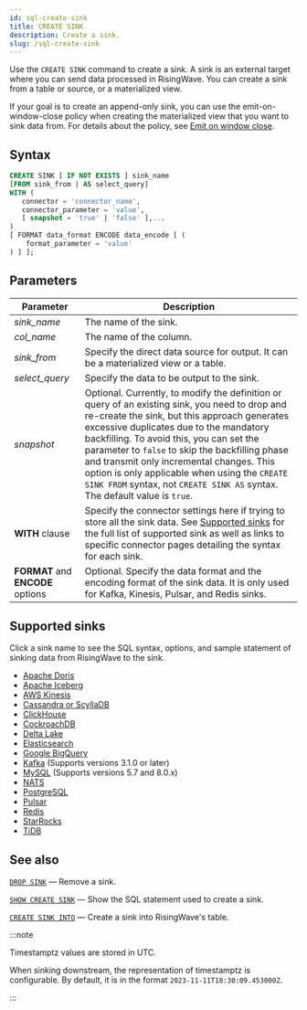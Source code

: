 ```yaml
---
id: sql-create-sink
title: CREATE SINK
description: Create a sink.
slug: /sql-create-sink
---
```

<head>
  <link rel="canonical" href="https://docs.risingwave.com/docs/current/sql-create-sink/" />
</head>

Use the `CREATE SINK` command to create a sink. A sink is an external target where you can send data processed in RisingWave. You can create a sink from a table or source, or a materialized view.

If your goal is to create an append-only sink, you can use the emit-on-window-close policy when creating the materialized view that you want to sink data from. For details about the policy, see [Emit on window close](/transform/emit-on-window-close.md).

## Syntax

```sql
CREATE SINK [ IF NOT EXISTS ] sink_name
[FROM sink_from | AS select_query]
WITH (
   connector = 'connector_name',
   connector_parameter = 'value',
   [ snapshot = 'true' | 'false' ],...
)
[ FORMAT data_format ENCODE data_encode [ (
    format_parameter = 'value'
) ] ];
```

## Parameters

| Parameter| Description|
|-----------|-------------|
|*sink_name*    |The name of the sink.|
|*col_name*      |The name of the column.|
|*sink_from*      |Specify the direct data source for output. It can be a materialized view or a table.|
|*select_query*      |Specify the data to be output to the sink.|
|*snapshot*| Optional. Currently, to modify the definition or query of an existing sink, you need to drop and re-create the sink, but this approach generates excessive duplicates due to the mandatory backfilling. To avoid this, you can set the parameter to `false` to skip the backfilling phase and transmit only incremental changes. This option is only applicable when using the `CREATE SINK FROM` syntax, not `CREATE SINK AS` syntax. The default value is `true`. |
|**WITH** clause |Specify the connector settings here if trying to store all the sink data. See [Supported sinks](#supported-sinks) for the full list of supported sink as well as links to specific connector pages detailing the syntax for each sink. |
|**FORMAT** and **ENCODE** options | Optional. Specify the data format and the encoding format of the sink data. It is only used for Kafka, Kinesis, Pulsar, and Redis sinks. |

## Supported sinks

Click a sink name to see the SQL syntax, options, and sample statement of sinking data from RisingWave to the sink.

* [Apache Doris](/guides/sink-to-doris.md)
* [Apache Iceberg](/guides/sink-to-iceberg.md)
* [AWS Kinesis](/guides/sink-to-aws-kinesis.md)
* [Cassandra or ScyllaDB](/guides/sink-to-cassandra.md)
* [ClickHouse](/guides/sink-to-clickhouse.md)
* [CockroachDB](/guides/sink-to-cockroach.md)
* [Delta Lake](/guides/sink-to-delta-lake.md)
* [Elasticsearch](/guides/sink-to-elasticsearch.md)
* [Google BigQuery](/guides/sink-to-bigquery.md)
* [Kafka](/guides/create-sink-kafka.md) (Supports versions 3.1.0 or later)
* [MySQL](/guides/sink-to-mysql.md) (Supports versions 5.7 and 8.0.x)
* [NATS](/guides/sink-to-nats.md)
* [PostgreSQL](/guides/sink-to-postgres.md)
* [Pulsar](/guides/sink-to-pulsar.md)
* [Redis](/guides/sink-to-redis.md)
* [StarRocks](/guides/sink-to-starrocks.md)
* [TiDB](/guides/sink-to-tidb.md)


## See also

[`DROP SINK`](sql-drop-sink.md) — Remove a sink.

[`SHOW CREATE SINK`](sql-show-create-sink.md) — Show the SQL statement used to create a sink.

[`CREATE SINK INTO`](sql-create-sink-into.md) — Create a sink into RisingWave's table.

:::note

Timestamptz values are stored in UTC.

When sinking downstream, the representation of timestamptz is configurable. By default, it is in the format `2023-11-11T18:30:09.453000Z`.

:::
